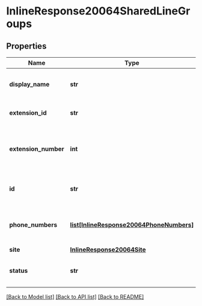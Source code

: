 # InlineResponse20064SharedLineGroups

## Properties
Name | Type | Description | Notes
------------ | ------------- | ------------- | -------------
**display_name** | **str** | The display name of the shared line group. | [optional] 
**extension_id** | **str** | The extension ID. | [optional] 
**extension_number** | **int** | The extension number assigned to the Shared Line Group. | [optional] 
**id** | **str** | The unique identifier of the Shared Line Group. | [optional] 
**phone_numbers** | [**list[InlineResponse20064PhoneNumbers]**](InlineResponse20064PhoneNumbers.md) | The phone numbers assigned to the shared line group. | [optional] 
**site** | [**InlineResponse20064Site**](InlineResponse20064Site.md) |  | [optional] 
**status** | **str** | The status of the shared line group. | [optional] 

[[Back to Model list]](../README.md#documentation-for-models) [[Back to API list]](../README.md#documentation-for-api-endpoints) [[Back to README]](../README.md)

